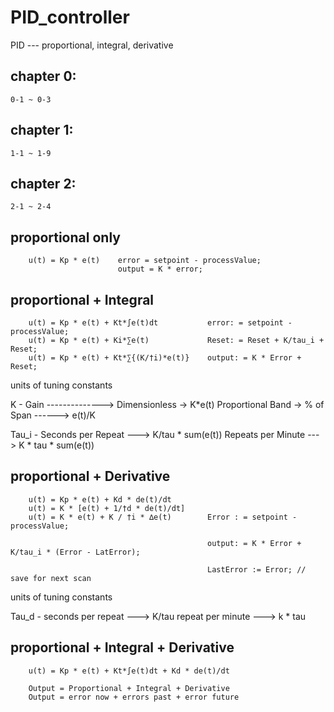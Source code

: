 # PID_controller
PID --- proportional, integral, derivative

## chapter 0:
    0-1 ~ 0-3

## chapter 1:

    1-1 ~ 1-9

## chapter 2:

    2-1 ~ 2-4



## proportional only

        u(t) = Kp * e(t)    error = setpoint - processValue;
                            output = K * error;
                    
        

## proportional + Integral

        u(t) = Kp * e(t) + Kt*∫e(t)dt           error: = setpoint - processValue;
        u(t) = Kp * e(t) + Ki*∑e(t)             Reset: = Reset + K/tau_i + Reset;
        u(t) = Kp * e(t) + Kt*∑{(K/†i)*e(t)}    output: = K * Error + Reset;


units of tuning constants

K - 
    Gain --------------> Dimensionless -> K*e(t)
    Proportional Band -> % of Span ------> e(t)/K

Tau_i -
    Seconds per Repeat ---> K/tau * sum(e(t))
    Repeats per Minute ---> K * tau * sum(e(t))


## proportional + Derivative

        u(t) = Kp * e(t) + Kd * de(t)/dt
        u(t) = K * [e(t) + 1/†d * de(t)/dt]
        u(t) = K * e(t) + K / †i * ∆e(t)        Error : = setpoint - processValue;

                                                output: = K * Error + K/tau_i * (Error - LatError);

                                                LastError := Error; // save for next scan


units of tuning constants

Tau_d -
    seconds per repeat ---> K/tau
    repeat per minute ---> k * tau



## proportional + Integral + Derivative

        u(t) = Kp * e(t) + Kt*∫e(t)dt + Kd * de(t)/dt

        Output = Proportional + Integral + Derivative
        Output = error now + errors past + error future


